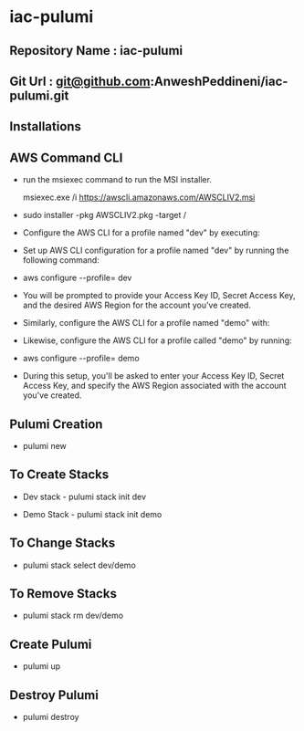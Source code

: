 # iac-pulumi

## Repository Name : iac-pulumi

## Git Url : git@github.com:AnweshPeddineni/iac-pulumi.git

## Installations

## AWS Command CLI

- run the msiexec command to run the MSI installer.

  msiexec.exe /i https://awscli.amazonaws.com/AWSCLIV2.msi

- sudo installer -pkg AWSCLIV2.pkg -target /

- Configure the AWS CLI for a profile named "dev" by executing:
- Set up AWS CLI configuration for a profile named "dev" by running the following command:
- aws configure --profile= dev
- You will be prompted to provide your Access Key ID, Secret Access Key, and the desired AWS Region for the account you've created.

- Similarly, configure the AWS CLI for a profile named "demo" with:
- Likewise, configure the AWS CLI for a profile called "demo" by running:
- aws configure --profile= demo
- During this setup, you'll be asked to enter your Access Key ID, Secret Access Key, and specify the AWS Region associated with the account you've created.

## Pulumi Creation

- pulumi new

## To Create Stacks

- Dev stack - pulumi stack init dev

- Demo Stack - pulumi stack init demo

## To Change Stacks

- pulumi stack select dev/demo

## To Remove Stacks

- pulumi stack rm dev/demo

## Create Pulumi

- pulumi up

## Destroy Pulumi

- pulumi destroy